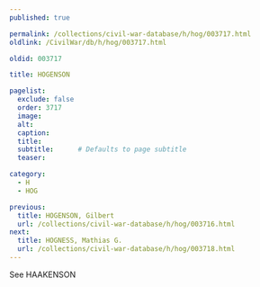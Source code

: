 ```yaml
---
published: true

permalink: /collections/civil-war-database/h/hog/003717.html
oldlink: /CivilWar/db/h/hog/003717.html

oldid: 003717

title: HOGENSON

pagelist:
  exclude: false
  order: 3717
  image: 
  alt:
  caption:
  title:
  subtitle:      # Defaults to page subtitle
  teaser:

category: 
  - H 
  - HOG

previous:
  title: HOGENSON, Gilbert
  url: /collections/civil-war-database/h/hog/003716.html  
next:
  title: HOGNESS, Mathias G.
  url: /collections/civil-war-database/h/hog/003718.html   
---
```

See HAAKENSON